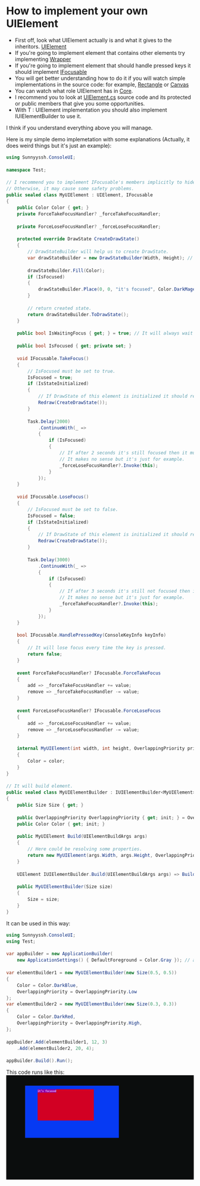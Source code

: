 <h1>How to implement your own UIElement</h1>

- First off, look what UIElement actually is and what it gives to the inheritors. [UIElement](UIElement.doc.md)
- If you're going to implement element that contains other elements try implementing [Wrapper](Wrapper.doc.md)
- If you're going to implement element that should handle pressed keys it should implement [IFocusable](IFocusable.doc.md)
- You will get better understanding how to do it if you will watch simple implementations in the source code: for example, [Rectangle](Rectangle.doc.md) or [Canvas](Canvas.doc.md)
- You can watch what role UIElement has in [Core](Core.doc.md).
- I recommend you to look at [UIElement.cs](../src/Core/UIElement/UIElement.cs) source code and its protected or public members that give you some opportunities.
- With T : UIElement implementation you should also implement IUIElementBuilder<T> to use it. 

I think if you understand everything above you will manage.

Here is my simple demo implemetation with some explanations (Actually, it does weird things but it's just an example):

```csharp
using Sunnyyssh.ConsoleUI;

namespace Test;

// I recommend you to implement IFocusable's members implicitly to hide them.
// Otherwise, it may cause some safety problems.
public sealed class MyUIElement : UIElement, IFocusable 
{
    public Color Color { get; }
    private ForceTakeFocusHandler? _forceTakeFocusHandler;
    
    private ForceLoseFocusHandler? _forceLoseFocusHandler;

    protected override DrawState CreateDrawState()
    {
        // DrawStateBuilder will help us to create DrawState.
        var drawStateBuilder = new DrawStateBuilder(Width, Height); // UIElement's width and height gotten.

        drawStateBuilder.Fill(Color);
        if (IsFocused)
        {
            drawStateBuilder.Place(0, 0, "it's focused", Color.DarkMagenta, Color.White);
        }

        // return created state.
        return drawStateBuilder.ToDrawState();
    }

    public bool IsWaitingFocus { get; } = true; // It will always wait for focus.

    public bool IsFocused { get; private set; }

    void IFocusable.TakeFocus()
    {
        // IsFocused must be set to true.
        IsFocused = true;
        if (IsStateInitialized)
        {
            // If DrawState of this element is initialized it should renew it because focused state differs.
            Redraw(CreateDrawState());
        }

        Task.Delay(2000)
            .ContinueWith(_ =>
            {
                if (IsFocused)
                {
                    // If after 2 seconds it's still focused then it must lose it.
                    // It makes no sense but it's just for example.
                    _forceLoseFocusHandler?.Invoke(this);
                }
            });
    }

    void IFocusable.LoseFocus()
    {
        // IsFocused must be set to false.
        IsFocused = false;
        if (IsStateInitialized)
        {
            // If DrawState of this element is initialized it should renew it because focused state differs.
            Redraw(CreateDrawState());
        }
        
        Task.Delay(3000)
            .ContinueWith(_ =>
            {
                if (IsFocused)
                {
                    // If after 3 seconds it's still not focused then it must take it.
                    // It makes no sense but it's just for example.
                    _forceTakeFocusHandler?.Invoke(this);
                }
            });
    }

    bool IFocusable.HandlePressedKey(ConsoleKeyInfo keyInfo)
    {
        // It will lose focus every time the key is pressed.
        return false;
    }

    event ForceTakeFocusHandler? IFocusable.ForceTakeFocus
    {
        add => _forceTakeFocusHandler += value;
        remove => _forceTakeFocusHandler -= value;
    }

    event ForceLoseFocusHandler? IFocusable.ForceLoseFocus
    {
        add => _forceLoseFocusHandler += value;
        remove => _forceLoseFocusHandler -= value;
    }

    internal MyUIElement(int width, int height, OverlappingPriority priority, Color color) : base(width, height, priority)
    {
        Color = color;
    }
}

// It will build element.
public sealed class MyUIElementBuilder : IUIElementBuilder<MyUIElement>
{
    public Size Size { get; }

    public OverlappingPriority OverlappingPriority { get; init; } = OverlappingPriority.Medium;
    public Color Color { get; init; }

    public MyUIElement Build(UIElementBuildArgs args)
    {
        // Here could be resolving some properties.
        return new MyUIElement(args.Width, args.Height, OverlappingPriority, Color);
    }

    UIElement IUIElementBuilder.Build(UIElementBuildArgs args) => Build(args);

    public MyUIElementBuilder(Size size)
    {
        Size = size;
    }
}
```


It can be used in this way:

```csharp
using Sunnyyssh.ConsoleUI;
using Test;

var appBuilder = new ApplicationBuilder(
    new ApplicationSettings() { DefaultForeground = Color.Gray }); // app builder init.

var elementBuilder1 = new MyUIElementBuilder(new Size(0.5, 0.5))
{
    Color = Color.DarkBlue,
    OverlappingPriority = OverlappingPriority.Low
};
var elementBuilder2 = new MyUIElementBuilder(new Size(0.3, 0.3))
{
    Color = Color.DarkRed,
    OverlappingPriority = OverlappingPriority.High,
};

appBuilder.Add(elementBuilder1, 12, 3)
    .Add(elementBuilder2, 20, 4);

appBuilder.Build().Run();
```

This code runs like this:
<br/>
![demo](CustomUIElement.demo.gif)